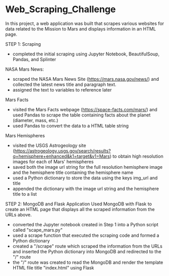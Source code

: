 # Web_Scraping_Challenge

In this project, a web application was built that scrapes various websites for data related to the Mission to Mars and displays information in an HTML page. 

STEP 1: Scraping
- completed the initial scraping using Jupyter Notebook, BeautifulSoup, Pandas, and Splinter

NASA Mars News:
- scraped the NASA Mars News Site (https://mars.nasa.gov/news/) and collected the latest news title and paragraph text. 
- assigned the text to variables to reference later

Mars Facts
- visited the Mars Facts webpage (https://space-facts.com/mars/) and used Pandas to scrape the table containing facts about the planet (diameter, mass, etc.)
- used Pandas to convert the data to a HTML table string

Mars Hemispheres
- visited the USGS Astrogeology site (https://astrogeology.usgs.gov/search/results?q=hemisphere+enhanced&k1=target&v1=Mars) to obtain high resolution images for each of Mars' hemispheres
- saved both the image url string for the full resolution hemisphere image and the hemisphere title containing the hemisphere name
- used a Python dictionary to store the data using the keys img_url and title 
- appended the dictionary with the image url string and the hemisphere title to a list

STEP 2: MongoDB and Flask Application
Used MongoDB with Flask to create an HTML page that displays all the scraped information from the URLs above.
- converted the Jupyter notebook created in Step 1 into a Python script called "scape_mars.py"
- used a scrape function that executed the scraping code and formed a Python dictionary
- created a "/scrape" route which scraped the information from the URLs and inserted the Python dictionary into MongoDB and redirected to the "/" route
- the "/" route was created to read the MongoDB and render the template HTML file title "index.html" using Flask
